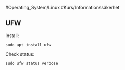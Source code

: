#Operating_System/Linux #Kurs/Informationssäkerhet 


## UFW
Install:
```
sudo apt install ufw
```

Check status:
```
sudo ufw status verbose
```

